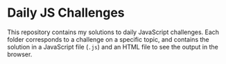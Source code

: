 # Daily JS Challenges
This repository contains my solutions to daily JavaScript challenges. Each folder corresponds to a challenge on a specific topic, and contains the solution in a JavaScript file (`.js`) and an HTML file to see the output in the browser.
